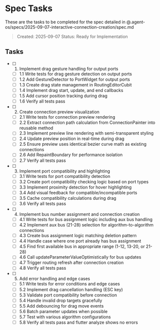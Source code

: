 # Spec Tasks

These are the tasks to be completed for the spec detailed in @.agent-os/specs/2025-09-07-interactive-connection-creation/spec.md

> Created: 2025-09-07
> Status: Ready for Implementation

## Tasks

- [ ] 1. Implement drag gesture handling for output ports
  - [ ] 1.1 Write tests for drag gesture detection on output ports
  - [ ] 1.2 Add GestureDetector to PortWidget for output ports
  - [ ] 1.3 Create drag state management in RoutingEditorCubit
  - [ ] 1.4 Implement drag start, update, and end callbacks
  - [ ] 1.5 Add cursor position tracking during drag
  - [ ] 1.6 Verify all tests pass

- [ ] 2. Create connection preview visualization
  - [ ] 2.1 Write tests for connection preview rendering
  - [ ] 2.2 Extract connection path calculation from ConnectionPainter into reusable method
  - [ ] 2.3 Implement preview line rendering with semi-transparent styling
  - [ ] 2.4 Update preview position in real-time during drag
  - [ ] 2.5 Ensure preview uses identical bezier curve math as existing connections
  - [ ] 2.6 Add RepaintBoundary for performance isolation
  - [ ] 2.7 Verify all tests pass

- [ ] 3. Implement port compatibility and highlighting
  - [ ] 3.1 Write tests for port compatibility detection
  - [ ] 3.2 Create port compatibility checking logic based on port types
  - [ ] 3.3 Implement proximity detection for hover highlighting
  - [ ] 3.4 Add visual feedback for compatible/incompatible ports
  - [ ] 3.5 Cache compatibility calculations during drag
  - [ ] 3.6 Verify all tests pass

- [ ] 4. Implement bus number assignment and connection creation
  - [ ] 4.1 Write tests for bus assignment logic including aux bus handling
  - [ ] 4.2 Implement aux bus (21-28) selection for algorithm-to-algorithm connections
  - [ ] 4.3 Create bus assignment logic matching deletion pattern
  - [ ] 4.4 Handle case where one port already has bus assignment
  - [ ] 4.5 Find first available bus in appropriate range (1-12, 13-20, or 21-28)
  - [ ] 4.6 Call updateParameterValueOptimistically for bus updates
  - [ ] 4.7 Trigger routing refresh after connection creation
  - [ ] 4.8 Verify all tests pass

- [ ] 5. Add error handling and edge cases
  - [ ] 5.1 Write tests for error conditions and edge cases
  - [ ] 5.2 Implement drag cancellation handling (ESC key)
  - [ ] 5.3 Validate port compatibility before connection
  - [ ] 5.4 Handle invalid drop targets gracefully
  - [ ] 5.5 Add debouncing for drag move events
  - [ ] 5.6 Batch parameter updates when possible
  - [ ] 5.7 Test with various algorithm configurations
  - [ ] 5.8 Verify all tests pass and flutter analyze shows no errors